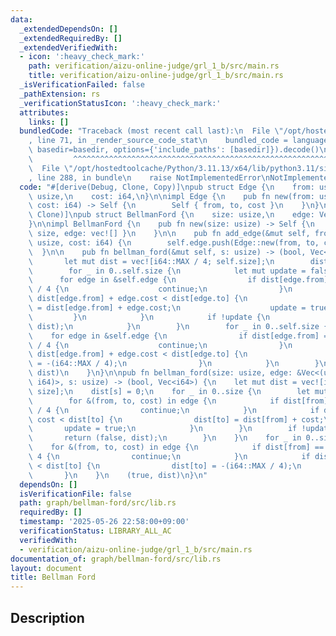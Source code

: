 ```yaml
---
data:
  _extendedDependsOn: []
  _extendedRequiredBy: []
  _extendedVerifiedWith:
  - icon: ':heavy_check_mark:'
    path: verification/aizu-online-judge/grl_1_b/src/main.rs
    title: verification/aizu-online-judge/grl_1_b/src/main.rs
  _isVerificationFailed: false
  _pathExtension: rs
  _verificationStatusIcon: ':heavy_check_mark:'
  attributes:
    links: []
  bundledCode: "Traceback (most recent call last):\n  File \"/opt/hostedtoolcache/Python/3.11.13/x64/lib/python3.11/site-packages/onlinejudge_verify/documentation/build.py\"\
    , line 71, in _render_source_code_stat\n    bundled_code = language.bundle(stat.path,\
    \ basedir=basedir, options={'include_paths': [basedir]}).decode()\n          \
    \         ^^^^^^^^^^^^^^^^^^^^^^^^^^^^^^^^^^^^^^^^^^^^^^^^^^^^^^^^^^^^^^^^^^^^^^^^^^^^^^^^^\n\
    \  File \"/opt/hostedtoolcache/Python/3.11.13/x64/lib/python3.11/site-packages/onlinejudge_verify/languages/rust.py\"\
    , line 288, in bundle\n    raise NotImplementedError\nNotImplementedError\n"
  code: "#[derive(Debug, Clone, Copy)]\npub struct Edge {\n    from: usize,\n    to:\
    \ usize,\n    cost: i64,\n}\n\nimpl Edge {\n    pub fn new(from: usize, to: usize,\
    \ cost: i64) -> Self {\n        Self { from, to, cost }\n    }\n}\n\n#[derive(Debug,\
    \ Clone)]\npub struct BellmanFord {\n    size: usize,\n    edge: Vec<Edge>,\n\
    }\n\nimpl BellmanFord {\n    pub fn new(size: usize) -> Self {\n        Self {\
    \ size, edge: vec![] }\n    }\n\n    pub fn add_edge(&mut self, from: usize, to:\
    \ usize, cost: i64) {\n        self.edge.push(Edge::new(from, to, cost));\n  \
    \  }\n\n    pub fn bellman_ford(&mut self, s: usize) -> (bool, Vec<i64>) {\n \
    \       let mut dist = vec![i64::MAX / 4; self.size];\n        dist[s] = 0;\n\
    \        for _ in 0..self.size {\n            let mut update = false;\n      \
    \      for edge in &self.edge {\n                if dist[edge.from] == i64::MAX\
    \ / 4 {\n                    continue;\n                }\n                if\
    \ dist[edge.from] + edge.cost < dist[edge.to] {\n                    dist[edge.to]\
    \ = dist[edge.from] + edge.cost;\n                    update = true;\n       \
    \         }\n            }\n            if !update {\n                return (false,\
    \ dist);\n            }\n        }\n        for _ in 0..self.size {\n        \
    \    for edge in &self.edge {\n                if dist[edge.from] == i64::MAX\
    \ / 4 {\n                    continue;\n                }\n                if\
    \ dist[edge.from] + edge.cost < dist[edge.to] {\n                    dist[edge.to]\
    \ = -(i64::MAX / 4);\n                }\n            }\n        }\n        (true,\
    \ dist)\n    }\n}\n\npub fn bellman_ford(size: usize, edge: &Vec<(usize, usize,\
    \ i64)>, s: usize) -> (bool, Vec<i64>) {\n    let mut dist = vec![i64::MAX / 4;\
    \ size];\n    dist[s] = 0;\n    for _ in 0..size {\n        let mut update = false;\n\
    \        for &(from, to, cost) in edge {\n            if dist[from] == i64::MAX\
    \ / 4 {\n                continue;\n            }\n            if dist[from] +\
    \ cost < dist[to] {\n                dist[to] = dist[from] + cost;\n         \
    \       update = true;\n            }\n        }\n        if !update {\n     \
    \       return (false, dist);\n        }\n    }\n    for _ in 0..size {\n    \
    \    for &(from, to, cost) in edge {\n            if dist[from] == i64::MAX /\
    \ 4 {\n                continue;\n            }\n            if dist[from] + cost\
    \ < dist[to] {\n                dist[to] = -(i64::MAX / 4);\n            }\n \
    \       }\n    }\n    (true, dist)\n}\n"
  dependsOn: []
  isVerificationFile: false
  path: graph/bellman-ford/src/lib.rs
  requiredBy: []
  timestamp: '2025-05-26 22:58:00+09:00'
  verificationStatus: LIBRARY_ALL_AC
  verifiedWith:
  - verification/aizu-online-judge/grl_1_b/src/main.rs
documentation_of: graph/bellman-ford/src/lib.rs
layout: document
title: Bellman Ford
---
```


## Description
